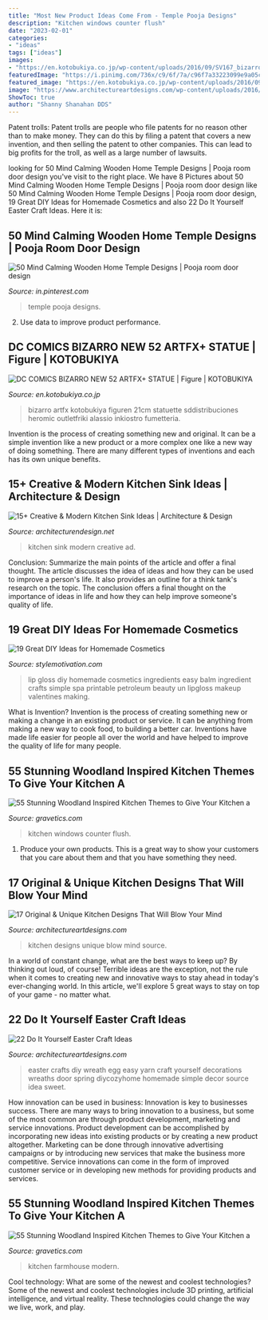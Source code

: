 ```yaml
---
title: "Most New Product Ideas Come From - Temple Pooja Designs"
description: "Kitchen windows counter flush"
date: "2023-02-01"
categories:
- "ideas"
tags: ["ideas"]
images:
- "https://en.kotobukiya.co.jp/wp-content/uploads/2016/09/SV167_bizarro_6-534x800.jpg"
featuredImage: "https://i.pinimg.com/736x/c9/6f/7a/c96f7a33223099e9a05cd4b4ef069bd0.jpg"
featured_image: "https://en.kotobukiya.co.jp/wp-content/uploads/2016/09/SV167_bizarro_6-534x800.jpg"
image: "https://www.architectureartdesigns.com/wp-content/uploads/2016/05/9-65-630x891.jpg"
ShowToc: true
author: "Shanny Shanahan DDS"
---
```



Patent trolls:
Patent trolls are people who file patents for no reason other than to make money. They can do this by filing a patent that covers a new invention, and then selling the patent to other companies. This can lead to big profits for the troll, as well as a large number of lawsuits.

	

		
looking for 50 Mind Calming Wooden Home Temple Designs | Pooja room door design you've visit to the right place. We have 8 Pictures about 50 Mind Calming Wooden Home Temple Designs | Pooja room door design like 50 Mind Calming Wooden Home Temple Designs | Pooja room door design, 19 Great DIY Ideas for Homemade Cosmetics and also 22 Do It Yourself Easter Craft Ideas. Here it is:
		
    
## 50 Mind Calming Wooden Home Temple Designs | Pooja Room Door Design

<img loading=lazy src="https://i.pinimg.com/736x/c9/6f/7a/c96f7a33223099e9a05cd4b4ef069bd0.jpg" onerror="this.onerror=null;this.src='https://tse2.mm.bing.net/th?id=OIP.vTdRXdQDC8c0_7QfoGz7TwHaLt&amp;pid=15.1';" alt="50 Mind Calming Wooden Home Temple Designs | Pooja room door design">

_Source: in.pinterest.com_

>temple pooja designs. 

	

2. Use data to improve product performance.

    
## DC COMICS BIZARRO NEW 52 ARTFX+ STATUE | Figure | KOTOBUKIYA

<img loading=lazy src="https://en.kotobukiya.co.jp/wp-content/uploads/2016/09/SV167_bizarro_6-534x800.jpg" onerror="this.onerror=null;this.src='https://tse2.mm.bing.net/th?id=OIP.Al5QicYWt7XYnyNAW7pg6QDMEx&amp;pid=15.1';" alt="DC COMICS BIZARRO NEW 52 ARTFX+ STATUE | Figure | KOTOBUKIYA">

_Source: en.kotobukiya.co.jp_

>bizarro artfx kotobukiya figuren 21cm statuette sddistribuciones heromic outletfriki alassio inkiostro fumetteria. 

	

Invention is the process of creating something new and original. It can be a simple invention like a new product or a more complex one like a new way of doing something. There are many different types of inventions and each has its own unique benefits.

    
## 15+ Creative &amp; Modern Kitchen Sink Ideas | Architecture &amp; Design

<img loading=lazy src="http://cdn.architecturendesign.net/wp-content/uploads/2015/08/AD-Creative-Modern-Kitchen-Sink-Ideas-05.jpg" onerror="this.onerror=null;this.src='https://tse4.mm.bing.net/th?id=OIP.FGWOU8f7oY__KHendcTT1QHaFj&amp;pid=15.1';" alt="15+ Creative &amp; Modern Kitchen Sink Ideas | Architecture &amp; Design">

_Source: architecturendesign.net_

>kitchen sink modern creative ad. 

	

Conclusion: Summarize the main points of the article and offer a final thought.
The article discusses the idea of ideas and how they can be used to improve a person's life. It also provides an outline for a think tank's research on the topic. The conclusion offers a final thought on the importance of ideas in life and how they can help improve someone's quality of life.

    
## 19 Great DIY Ideas For Homemade Cosmetics

<img loading=lazy src="https://www.stylemotivation.com/wp-content/uploads/2013/07/19-Great-DIY-Ideas-for-Homemade-Cosmetics-5.jpg" onerror="this.onerror=null;this.src='https://tse2.mm.bing.net/th?id=OIP.cIiE-J1R0IDASlXv8odIjQHaLD&amp;pid=15.1';" alt="19 Great DIY Ideas for Homemade Cosmetics">

_Source: stylemotivation.com_

>lip gloss diy homemade cosmetics ingredients easy balm ingredient crafts simple spa printable petroleum beauty un lipgloss makeup valentines making. 

	

What is Invention?
Invention is the process of creating something new or making a change in an existing product or service. It can be anything from making a new way to cook food, to building a better car. Inventions have made life easier for people all over the world and have helped to improve the quality of life for many people.

    
## 55 Stunning Woodland Inspired Kitchen Themes To Give Your Kitchen A

<img loading=lazy src="https://www.gravetics.com/wp-content/uploads/2017/09/Kitchen-Windows-Flush-With-Counter.jpg" onerror="this.onerror=null;this.src='https://tse2.mm.bing.net/th?id=OIP.GwwtHuDqE3RM_tGhrTFQjAAAAA&amp;pid=15.1';" alt="55 Stunning Woodland Inspired Kitchen Themes to Give Your Kitchen a">

_Source: gravetics.com_

>kitchen windows counter flush. 

	

1. Produce your own products. This is a great way to show your customers that you care about them and that you have something they need.

    
## 17 Original &amp; Unique Kitchen Designs That Will Blow Your Mind

<img loading=lazy src="https://www.architectureartdesigns.com/wp-content/uploads/2016/05/9-65-630x891.jpg" onerror="this.onerror=null;this.src='https://tse4.mm.bing.net/th?id=OIP.fbVUEPbjE7AOUutwN6ZC7AHaKe&amp;pid=15.1';" alt="17 Original &amp; Unique Kitchen Designs That Will Blow Your Mind">

_Source: architectureartdesigns.com_

>kitchen designs unique blow mind source. 

	

In a world of constant change, what are the best ways to keep up? By thinking out loud, of course! Terrible ideas are the exception, not the rule when it comes to creating new and innovative ways to stay ahead in today's ever-changing world. In this article, we'll explore 5 great ways to stay on top of your game - no matter what.

    
## 22 Do It Yourself Easter Craft Ideas

<img loading=lazy src="https://www.architectureartdesigns.com/wp-content/uploads/2013/03/Easy-Easter-DIY-Crafts-Easter-Egg-Wreath.jpg" onerror="this.onerror=null;this.src='https://tse3.mm.bing.net/th?id=OIP.SvVdx_W5VUYO9hnZspMpcAHaJ6&amp;pid=15.1';" alt="22 Do It Yourself Easter Craft Ideas">

_Source: architectureartdesigns.com_

>easter crafts diy wreath egg easy yarn craft yourself decorations wreaths door spring diycozyhome homemade simple decor source idea sweet. 

	

How innovation can be used in business:
Innovation is key to businesses success. There are many ways to bring innovation to a business, but some of the most common are through product development, marketing and service innovations. Product development can be accomplished by incorporating new ideas into existing products or by creating a new product altogether. Marketing can be done through innovative advertising campaigns or by introducing new services that make the business more competitive. Service innovations can come in the form of improved customer service or in developing new methods for providing products and services.

    
## 55 Stunning Woodland Inspired Kitchen Themes To Give Your Kitchen A

<img loading=lazy src="https://www.gravetics.com/wp-content/uploads/2017/09/modern-farmhouse-kitchen.jpg" onerror="this.onerror=null;this.src='https://tse2.mm.bing.net/th?id=OIP.2ki0BQV5ntd50bp9d04guAHaLH&amp;pid=15.1';" alt="55 Stunning Woodland Inspired Kitchen Themes to Give Your Kitchen a">

_Source: gravetics.com_

>kitchen farmhouse modern. 

	

Cool technology: What are some of the newest and coolest technologies?
Some of the newest and coolest technologies include 3D printing, artificial intelligence, and virtual reality. These technologies could change the way we live, work, and play.

